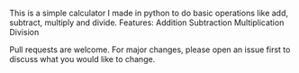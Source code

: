 This is a simple calculator I made in python to do basic operations like add, subtract, multiply and divide.
Features:
Addition
Subtraction
Multiplication
Division


Pull requests are welcome. For major changes, please open an issue first to discuss what you would like to change.
